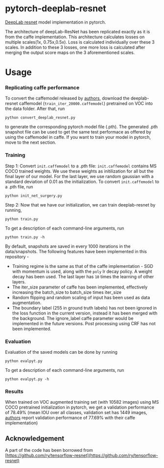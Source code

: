 # pytorch-deeplab-resnet
[DeepLab resnet](https://arxiv.org/abs/1606.00915) model implementation in pytorch. 

The architecture of deepLab-ResNet has been replicated exactly as it is from the caffe implementation. This architecture calculates losses on multiple scales(1x, 0.75x,0.5x). Loss is calculated individually over these 3 scales. In addition to these 3 losses, one more loss is calculated after merging the output score maps on the 3 aforementioned scales.
# Usage
### Replicating caffe performance
To convert the caffemodel released by [authors](https://arxiv.org/abs/1606.00915), download the deeplab-resnet caffemodel (`train_iter_20000.caffemodel`) pretrained on VOC into the data folder. After that, run
```
python convert_deeplab_resnet.py
```
to generate the corresponding pytorch model file (.pth). The generated .pth snapshot file can be used to get the same test performace as offered by using the caffemodel in caffe.
If you want to train your model in pytorch, move to the next section.
### Training 
Step 1: Convert `init.caffemodel` to a .pth file: `init.caffemodel` contains MS COCO trained weights. We use these weights as initilization for all but the final layer of our model. For the last layer, we use random gaussian with a standard deviation of 0.01 as the initialization.
To convert `init.caffemodel` to a .pth file, run
```
python init_net_surgery.py
```
Step 2: Now that we have our initialization, we can train deeplab-resnet by running,
```
python train.py
```
To get a description of each command-line arguments, run
```
python train.py -h
```

By default, snapshots are saved in every 1000 iterations in the  data/snapshots.
The following features have been implemented in this repository -
* Training regime is the same as that of the caffe implementation - SGD with momentum is used, along with the `poly` lr decay policy. A weight decay has been used. The last layer has `10` times the learning of other layers.  
* The iter\_size parameter of caffe has been implemented, effectively increasing the batch\_size to batch\_size times iter\_size
* Random flipping and random scaling of input has been used as data augmentation.
* The boundary label (255 in ground truth labels) has not been ignored in the loss function in the current version, instead it has been merged with the background. The ignore\_label caffe parameter would be implemented in the future versions. Post processing using CRF has not been implemented. 
### Evaluation
Evaluation of the saved models can be done by running
```
python evalpyt.py
```
To get a description of each command-line arguments, run
```
python evalpyt.py -h
```
### Results
When trained on VOC augmented training set (with 10582 images) using MS COCO pretrained initialization in pytorch, we get a validation performance of 78.49% (mean IOU over all classes, validation set has 1449 images, [authors](https://arxiv.org/abs/1606.00915) report validation performance of 77.69% with their caffe implementation)
## Acknowledgement
A part of the code has been borrowed from [https://github.com/ry/tensorflow-resnet](https://github.com/ry/tensorflow-resnet)
